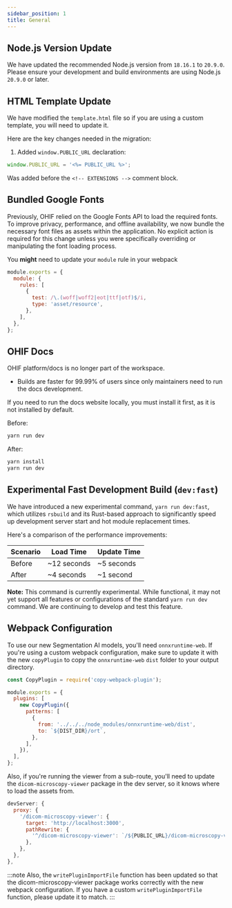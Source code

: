 ```yaml
---
sidebar_position: 1
title: General
---
```


## Node.js Version Update

We have updated the recommended Node.js version from `18.16.1` to `20.9.0`. Please ensure your development and build environments are using Node.js `20.9.0` or later.

## HTML Template Update
We have modified the `template.html` file so if you are using a custom template, you will need to update it.

Here are the key changes needed in the migration:

1. Added `window.PUBLIC_URL` declaration:
```javascript
window.PUBLIC_URL = '<%= PUBLIC_URL %>';
```

Was added before the `<!-- EXTENSIONS -->` comment block.

## Bundled Google Fonts

Previously, OHIF relied on the Google Fonts API to load the required fonts. To improve privacy, performance, and offline availability, we now bundle the necessary font files as assets within the application. No explicit action is required for this change unless you were specifically overriding or manipulating the font loading process.

You **might** need to update your `module` rule in your webpack

```javascript
module.exports = {
  module: {
    rules: [
      {
        test: /\.(woff|woff2|eot|ttf|otf)$/i,
        type: 'asset/resource',
      },
    ],
  },
};
```




## OHIF Docs

OHIF platform/docs is no longer part of the workspace.

-  Builds are faster for 99.99% of users since only maintainers need to run the docs development.

If you need to run the docs website locally, you must install it first, as it is not installed by default.

Before:
```bash
yarn run dev
```

After:
```bash
yarn install
yarn run dev
```


## Experimental Fast Development Build (`dev:fast`)

We have introduced a new experimental command, `yarn run dev:fast`, which utilizes `rsbuild` and its Rust-based approach to significantly speed up development server start and hot module replacement times.

Here's a comparison of the performance improvements:

| Scenario | Load Time   | Update Time |
| -------- | ----------- | ----------- |
| Before   | ~12 seconds | ~5 seconds  |
| After    | ~4 seconds  | ~1 second   |

**Note:** This command is currently experimental. While functional, it may not yet support all features or configurations of the standard `yarn run dev` command. We are continuing to develop and test this feature.


## Webpack Configuration

To use our new Segmentation AI models, you'll need `onnxruntime-web`. If you're using a custom webpack configuration, make sure to update it with the new `copyPlugin` to copy the `onnxruntime-web` `dist` folder to your output directory.


```javascript
const CopyPlugin = require('copy-webpack-plugin');

module.exports = {
  plugins: [
    new CopyPlugin({
      patterns: [
        {
          from: '../../../node_modules/onnxruntime-web/dist',
          to: `${DIST_DIR}/ort`,
        },
      ],
    }),
  ],
};
```

Also, if you're running the viewer from a sub-route, you'll need to update the `dicom-microscopy-viewer` package in the dev server, so it knows where to load the assets from.


```javascript
devServer: {
  proxy: {
    '/dicom-microscopy-viewer': {
      target: 'http://localhost:3000',
      pathRewrite: {
        '^/dicom-microscopy-viewer': `/${PUBLIC_URL}/dicom-microscopy-viewer`,
      },
    },
  },
},
```

:::note
Also, the `writePluginImportFile` function has been updated so that the dicom-microscopy-viewer package works correctly with the new webpack configuration. If you have a custom `writePluginImportFile` function, please update it to match.
:::
